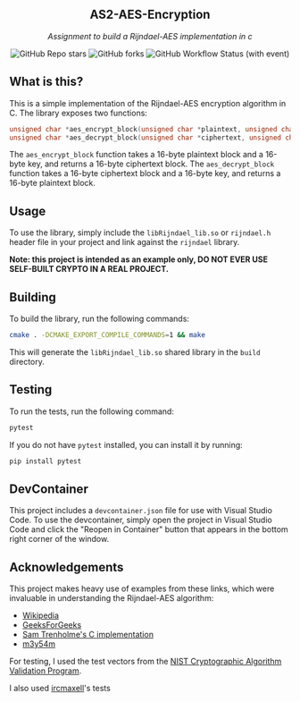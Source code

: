 <div align="center">

## AS2-AES-Encryption

_Assignment to build a Rijndael-AES implementation in c_

</div>

<div align="center">

![GitHub Repo stars](https://img.shields.io/github/stars/1Solon/AS2-AES-Encryption?style=for-the-badge)
![GitHub forks](https://img.shields.io/github/forks/1Solon/AS2-AES-Encryption?style=for-the-badge)
![GitHub Workflow Status (with event)](https://img.shields.io/github/actions/workflow/status/1Solon/AS2-AES-Encryption/release.yaml?style=for-the-badge&label=Scheduled%20Release)

</div>

## What is this?
This is a simple implementation of the Rijndael-AES encryption algorithm in C. The library exposes two functions:
```c
unsigned char *aes_encrypt_block(unsigned char *plaintext, unsigned char *key);
unsigned char *aes_decrypt_block(unsigned char *ciphertext, unsigned char *key);
```
The `aes_encrypt_block` function takes a 16-byte plaintext block and a 16-byte key, and returns a 16-byte ciphertext block. The `aes_decrypt_block` function takes a 16-byte ciphertext block and a 16-byte key, and returns a 16-byte plaintext block.

## Usage
To use the library, simply include the `libRijndael_lib.so` or `rijndael.h`  header file in your project and link against the `rijndael` library.

**Note: this project is intended as an example only, DO NOT EVER USE SELF-BUILT CRYPTO IN A REAL PROJECT.**

## Building
To build the library, run the following commands:
```bash
cmake . -DCMAKE_EXPORT_COMPILE_COMMANDS=1 && make
```
This will generate the `libRijndael_lib.so` shared library in the `build` directory.

## Testing
To run the tests, run the following command:
```bash
pytest
```
If you do not have `pytest` installed, you can install it by running:
```bash
pip install pytest
```

## DevContainer
This project includes a `devcontainer.json` file for use with Visual Studio Code. To use the devcontainer, simply open the project in Visual Studio Code and click the "Reopen in Container" button that appears in the bottom right corner of the window.

## Acknowledgements
This project makes heavy use of examples from these links, which were invaluable in understanding the Rijndael-AES algorithm:

* [Wikipedia](https://en.wikipedia.org/wiki/Advanced_Encryption_Standard)
* [GeeksForGeeks](https://www.geeksforgeeks.org/advanced-encryption-standard-aes/)
* [Sam Trenholme's C implementation](http://www.samiam.org/key-schedule.html)
* [m3y54m](https://github.com/m3y54m/aes-in-c/blob/main/src/main.c)

For testing, I used the test vectors from the [NIST Cryptographic Algorithm Validation Program](https://csrc.nist.gov/projects/cryptographic-algorithm-validation-program/block-ciphers#AES).

I also used [ircmaxell](https://github.com/ircmaxell/quality-checker/blob/master/tmp/gh_18/PHP-PasswordLib-master/test/Data/Vectors/aes-ecb.test-vectors)'s tests

